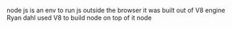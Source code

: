 node js is an env to run js outside the browser
it was built out of V8 engine
Ryan dahl used V8 to build node on top of it
node
